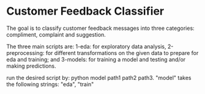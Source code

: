 # Customer Feedback Classifier

The goal is to classify customer feedback messages into three categories: compliment, complaint and suggestion.

The three main scripts are: 1-eda: for exploratory data analysis, 2-preprocessing: for different transformations on the given data to prepare for eda and training; and 3-models: for training a model and testing and/or making predictions.

run the desired script by: python model path1 path2 path3. "model" takes the following strings: "eda", "train"
